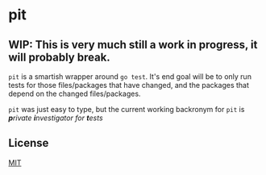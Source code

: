 # pit

## WIP: This is very much still a work in progress, it will probably break.

`pit` is a smartish wrapper around `go test`. It's end goal will be to only run tests for those
files/packages that have changed, and the packages that depend on the changed files/packages.

`pit` was just easy to type, but the current working backronym for `pit` is _**p**rivate **i**nvestigator for **t**ests_

## License
[MIT](LICENSE)